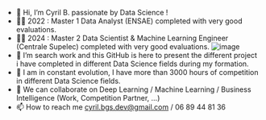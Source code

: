 - 👋 Hi, I’m Cyril B. passionate by Data Science !
- 👨‍💻 2022 : Master 1 Data Analyst (ENSAE) completed with very good evaluations.
- 👨‍💻 2024 : Master 2 Data Scientist & Machine Learning Engineer (Centrale Supelec) completed with very good evaluations.
![image](https://github.com/InProgress63/InProgress63/assets/74413695/50327f4a-fe10-4d75-9598-e95201502143)
- 👀 I’m search work and this GitHub is here to present the different project i have completed in different Data Science fields during my formation.
- 🚀 I am in constant evolution, I have more than 3000 hours of competition in different Data Science fields.
- 💞️ We can collaborate on Deep Learning / Machine Learning / Business Intelligence (Work, Competition Partner, ...)
- 📫 How to reach me cyril.bgs.dev@gmail.com / 06 89 44 81 36

<!---
InProgress63/InProgress63 is a ✨ special ✨ repository because its `README.md` (this file) appears on your GitHub profile.
You can click the Preview link to take a look at your changes.
--->
